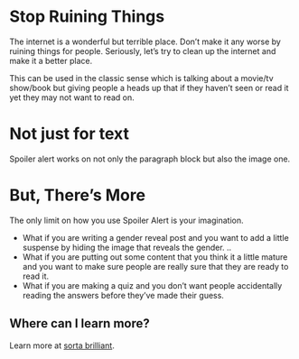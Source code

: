 # Stop Ruining Things
The internet is a wonderful but terrible place. Don’t make it any worse by ruining things for people. Seriously, let’s try to clean up the internet and make it a better place. 

This can be used in the classic sense which is talking about a movie/tv show/book but giving people a heads up that if they haven’t seen or read it yet they may not want to read on.

# Not just for text
Spoiler alert works on not only the paragraph block but also the image one.

# But, There’s More
The only limit on how you use Spoiler Alert is your imagination. 

- What if you are writing a gender reveal post and you want to add a little suspense by hiding the image that reveals the gender.  ..  
- What if you are putting out some content that you think it a little mature and you want to make sure people are really sure that they are ready to read it.
- What if you are making a quiz and you don’t want people accidentally reading the answers before they’ve made their guess.

## Where can I learn more?
Learn more at [sorta brilliant](https://sortabrilliant.com/spoileralert/).
